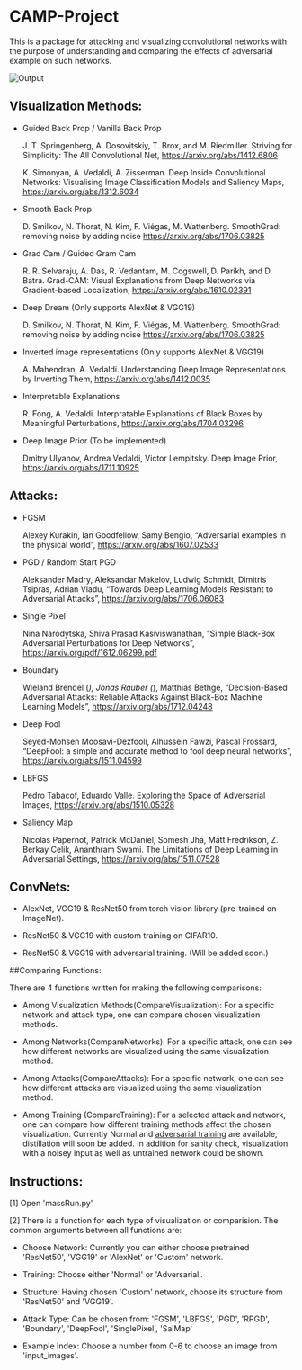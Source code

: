 # CAMP-Project

This is a package for attacking and visualizing convolutional networks with the purpose of understanding and comparing the effects of adversarial example on such networks.

![Output](https://raw.githubusercontent.com/svarthafnyra/CAMP-Project/master/Concise%20Results/pelican_SalMap_GradCam(TrainedResNet50).png)


## Visualization Methods:

* Guided Back Prop / Vanilla Back Prop

    J. T. Springenberg, A. Dosovitskiy, T. Brox, and M. Riedmiller. Striving for Simplicity: The All Convolutional Net, https://arxiv.org/abs/1412.6806
    
    K. Simonyan, A. Vedaldi, A. Zisserman. Deep Inside Convolutional Networks: Visualising Image Classification Models and Saliency Maps, https://arxiv.org/abs/1312.6034
    
* Smooth Back Prop

    D. Smilkov, N. Thorat, N. Kim, F. Viégas, M. Wattenberg. SmoothGrad: removing noise by adding noise https://arxiv.org/abs/1706.03825
* Grad Cam / Guided Gram Cam

    R. R. Selvaraju, A. Das, R. Vedantam, M. Cogswell, D. Parikh, and D. Batra. Grad-CAM: Visual Explanations from Deep Networks via Gradient-based Localization, https://arxiv.org/abs/1610.02391
    
* Deep Dream (Only supports AlexNet & VGG19)

    D. Smilkov, N. Thorat, N. Kim, F. Viégas, M. Wattenberg. SmoothGrad: removing noise by adding noise https://arxiv.org/abs/1706.03825

* Inverted image representations (Only supports AlexNet & VGG19)

    A. Mahendran, A. Vedaldi. Understanding Deep Image Representations by Inverting Them, https://arxiv.org/abs/1412.0035 

* Interpretable Explanations

	R. Fong, A. Vedaldi. Interpratable Explanations of Black Boxes by Meaningful Perturbations, https://arxiv.org/abs/1704.03296
    
* Deep Image Prior (To be implemented)

    Dmitry Ulyanov, Andrea Vedaldi, Victor Lempitsky. Deep Image Prior, https://arxiv.org/abs/1711.10925

## Attacks:

* FGSM

    Alexey Kurakin, Ian Goodfellow, Samy Bengio, “Adversarial examples in the physical world”,
https://arxiv.org/abs/1607.02533
* PGD / Random Start PGD

    Aleksander Madry, Aleksandar Makelov, Ludwig Schmidt, Dimitris Tsipras, Adrian Vladu, “Towards Deep Learning Models Resistant to Adversarial Attacks”, https://arxiv.org/abs/1706.06083
* Single Pixel

    Nina Narodytska, Shiva Prasad Kasiviswanathan, “Simple Black-Box Adversarial Perturbations for Deep Networks”, https://arxiv.org/pdf/1612.06299.pdf
* Boundary

    Wieland Brendel (*), Jonas Rauber (*), Matthias Bethge, “Decision-Based Adversarial Attacks: Reliable Attacks Against Black-Box Machine Learning Models”, https://arxiv.org/abs/1712.04248
* Deep Fool

    Seyed-Mohsen Moosavi-Dezfooli, Alhussein Fawzi, Pascal Frossard, “DeepFool: a simple and accurate method to fool deep neural networks”, https://arxiv.org/abs/1511.04599
    
* LBFGS

    Pedro Tabacof, Eduardo Valle. Exploring the Space of Adversarial Images, https://arxiv.org/abs/1510.05328


* Saliency Map

    Nicolas Papernot, Patrick McDaniel, Somesh Jha, Matt Fredrikson, Z. Berkay Celik, Ananthram Swami. The Limitations of Deep Learning in Adversarial Settings,   https://arxiv.org/abs/1511.07528	
    
## ConvNets:
  * AlexNet, VGG19 & ResNet50 from torch vision library (pre-trained on ImageNet).

  * ResNet50 & VGG19 with custom training on CIFAR10.

  * ResNet50 & VGG19 with adversarial training. (Will be added soon.)

##Comparing Functions:

There are 4 functions written for making the following comparisons:
  * Among Visualization Methods(CompareVisualization): For a specific network and attack type, one can compare chosen visualization methods.

  * Among Networks(CompareNetworks): For a specific attack, one can see how different networks are visualized using the same visualization method.


  * Among Attacks(CompareAttacks): For a specific network, one can see how different attacks are visualized using the same visualization method.

  * Among Training (CompareTraining): For a selected attack and network, one can compare how different training methods affect the chosen visualization. Currently Normal and [adversarial training](https://arxiv.org/abs/1412.6572) are available, distillation will soon be added. In addition for sanity check, visualization with a noisey input as well as untrained network could be shown. 

## Instructions:

[1] Open 'massRun.py'

[2] There is a function for each type of visualization or comparision. The common arguments between all functions are:

* Choose Network: Currently you can either choose pretrained 'ResNet50', 'VGG19' or 'AlexNet' or 'Custom' network.

* Training: Choose either 'Normal' or 'Adversarial'.

* Structure: Having chosen 'Custom' network, choose its structure from 'ResNet50' and 'VGG19'.

* Attack Type: Can be chosen from: 'FGSM', 'LBFGS', 'PGD', 'RPGD', 'Boundary', 'DeepFool', 'SinglePixel', 'SalMap'

* Example Index: Choose a number from 0-6 to choose an image from 'input_images'.



